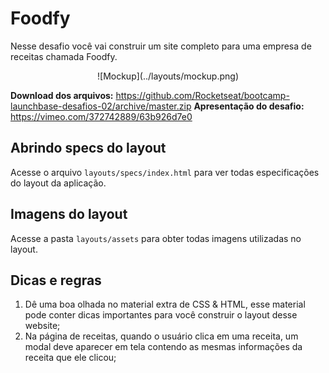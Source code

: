 # Foodfy

Nesse desafio você vai construir um site completo para uma empresa de receitas chamada Foodfy.

<div align="center">
  ![Mockup](../layouts/mockup.png)
</div>

**Download dos arquivos:** https://github.com/Rocketseat/bootcamp-launchbase-desafios-02/archive/master.zip
**Apresentação do desafio:** https://vimeo.com/372742889/63b926d7e0

## Abrindo specs do layout

Acesse o arquivo `layouts/specs/index.html` para ver todas especificações do layout da aplicação.

## Imagens do layout

Acesse a pasta `layouts/assets` para obter todas imagens utilizadas no layout.

## Dicas e regras

1. Dê uma boa olhada no material extra de CSS & HTML, esse material pode conter dicas importantes para você construir o layout desse website;
2. Na página de receitas, quando o usuário clica em uma receita, um modal deve aparecer em tela contendo as mesmas informações da receita que ele clicou;
